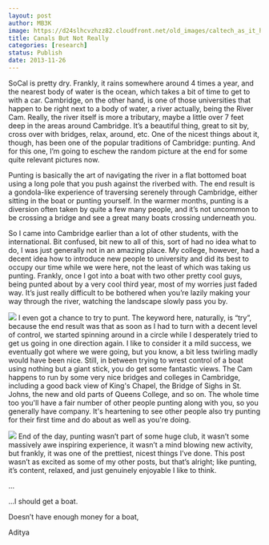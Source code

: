 ```yaml
---
layout: post
author: MB3K
image: https://d24slhcvzhzz82.cloudfront.net/old_images/caltech_as_it_happens/6a0105349b8251970b019b017434b3970d.jpg
title: Canals But Not Really 
categories: [research]
status: Publish
date: 2013-11-26
---
```



SoCal is pretty dry. Frankly, it rains somewhere around 4 times a year, and the nearest body of water is the ocean, which takes a bit of time to get to with a car. Cambridge, on the other hand, is one of those universities that happen to be right next to a body of water, a river actually, being the River Cam. Really, the river itself is more a tributary, maybe a little over 7 feet deep in the areas around Cambridge. It’s a beautiful thing, great to sit by, cross over with bridges, relax, around, etc. One of the nicest things about it, though, has been one of the popular traditions of Cambridge: punting. And for this one, I’m going to eschew the random picture at the end for some quite relevant pictures now.

Punting is basically the art of navigating the river in a flat bottomed boat using a long pole that you push against the riverbed with. The end result is a gondola-like experience of traversing serenely through Cambridge, either sitting in the boat or punting yourself. In the warmer months, punting is a diversion often taken by quite a few many people, and it’s not uncommon to be crossing a bridge and see a great many boats crossing underneath you.

So I came into Cambridge earlier than a lot of other students, with the international. Bit confused, bit new to all of this, sort of had no idea what to do, I was just generally not in an amazing place. My college, however, had a decent idea how to introduce new people to university and did its best to occupy our time while we were here, not the least of which was taking us punting. Frankly, once I got into a boat with two other pretty cool guys, being punted about by a very cool third year, most of my worries just faded way. It’s just really difficult to be bothered when you’re lazily making your way through the river, watching the landscape slowly pass you by.


![](https://d24slhcvzhzz82.cloudfront.net/old_images/caltech_as_it_happens/6a0105349b8251970b019b0173c9d6970b.jpg)
I even got a chance to try to punt. The keyword here, naturally, is “try”, because the end result was that as soon as I had to turn with a decent level of control, we started spinning around in a circle while I desperately tried to get us going in one direction again. I like to consider it a mild success, we eventually got where we were going, but you know, a bit less twirling madly would have been nice. Still, in between trying to wrest control of a boat using nothing but a giant stick, you do get some fantastic views. The Cam happens to run by some very nice bridges and colleges in Cambridge, including a good back view of King's Chapel, the Bridge of Sighs in St. Johns, the new and old parts of Queens College, and so on. The whole time too you'll have a fair number of other people punting along with you, so you generally have company. It's heartening to see other people also try punting for their first time and do about as well as you're doing.


![](https://d24slhcvzhzz82.cloudfront.net/old_images/caltech_as_it_happens/6a0105349b8251970b019b01743789970d.jpg)
End of the day, punting wasn’t part of some huge club, it wasn’t some massively awe inspiring experience, it wasn’t a mind blowing new activity, but frankly, it was one of the prettiest, nicest things I’ve done. This post wasn’t as excited as some of my other posts, but that’s alright; like punting, it’s content, relaxed, and just genuinely enjoyable I like to think.

…

...I should get a boat.

Doesn’t have enough money for a boat,

Aditya

